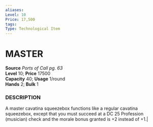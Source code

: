 ```yaml
---
aliases: 
Level: 10
Price: 17,500
tags: 
Type: Technological Item
---
```

# MASTER
**Source** _Ports of Call pg. 63_  
**Level** 10; **Price** 17500  
**Capacity** 40; **Usage** 1/round  
**Hands** 2; **Bulk** 1

### DESCRIPTION
A master cavatina squeezebox functions like a regular cavatina squeezebox, except that you must succeed at a DC 25 Profession (musician) check and the morale bonus granted is +2 instead of +1.|